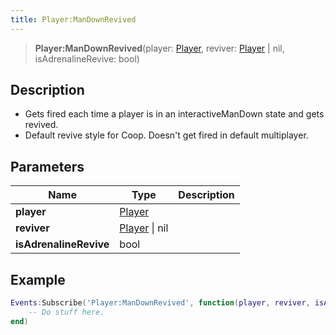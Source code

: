 ```yaml
---
title: Player:ManDownRevived
---
```


> **Player:ManDownRevived**(player: [Player](/vext/ref/server/type/player), reviver: [Player](/vext/ref/server/type/player) \| nil, isAdrenalineRevive: bool)

## Description 

- Gets fired each time a player is in an interactiveManDown state and gets revived.
- Default revive style for Coop. Doesn't get fired in default multiplayer.

## Parameters

| Name | Type | Description |
| ---- | ---- | ----------- |
| **player** | [Player](/vext/ref/server/type/player) |  |
| **reviver** | [Player](/vext/ref/server/type/player) \| nil |  |
| **isAdrenalineRevive** | bool |  |

## Example

```lua
Events:Subscribe('Player:ManDownRevived', function(player, reviver, isAdrenalineRevive)
    -- Do stuff here.
end)
```

